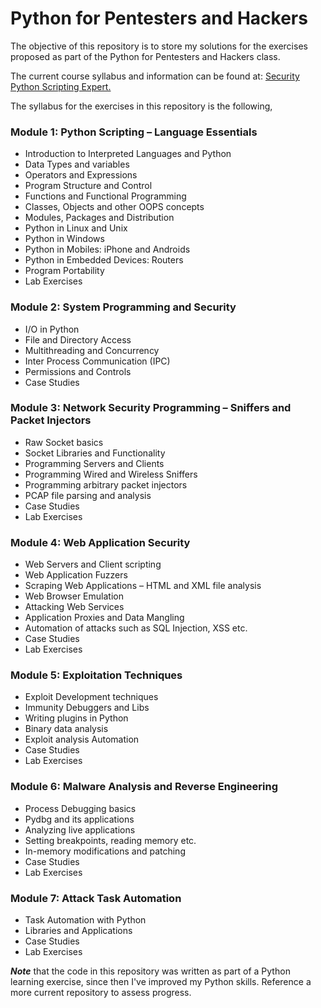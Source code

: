 # Python for Pentesters and Hackers

The objective of this repository is to store my solutions for the exercises
proposed as part of the Python for Pentesters and Hackers class.

The current course syllabus and information can be found at: [Security Python Scripting Expert.](http://www.securitytube-training.com/online-courses/securitytube-python-scripting-expert/index.html)

The syllabus for the exercises in this repository is the following,

### Module 1: Python Scripting – Language Essentials

* Introduction to Interpreted Languages and Python
* Data Types and variables
* Operators and Expressions
* Program Structure and Control
* Functions and Functional Programming
* Classes, Objects and other OOPS concepts
* Modules, Packages and Distribution
* Python in Linux and Unix
* Python in Windows
* Python in Mobiles: iPhone and Androids
* Python in Embedded Devices: Routers
* Program Portability
* Lab Exercises

### Module 2: System Programming and Security

* I/O in Python
* File and Directory Access
* Multithreading and Concurrency
* Inter Process Communication (IPC)
* Permissions and Controls
* Case Studies

### Module 3: Network Security Programming – Sniffers and Packet Injectors

* Raw Socket basics
* Socket Libraries and Functionality
* Programming Servers and Clients
* Programming Wired and Wireless Sniffers
* Programming arbitrary packet injectors
* PCAP file parsing and analysis
* Case Studies
* Lab Exercises

### Module 4: Web Application Security

* Web Servers and Client scripting
* Web Application Fuzzers
* Scraping Web Applications – HTML and XML file analysis
* Web Browser Emulation
* Attacking Web Services
* Application Proxies and Data Mangling
* Automation of attacks such as SQL Injection, XSS etc.
* Case Studies
* Lab Exercises

### Module 5: Exploitation Techniques

* Exploit Development techniques
* Immunity Debuggers and Libs
* Writing plugins in Python
* Binary data analysis
* Exploit analysis Automation
* Case Studies
* Lab Exercises

### Module 6: Malware Analysis and Reverse Engineering

* Process Debugging basics
* Pydbg and its applications
* Analyzing live applications
* Setting breakpoints, reading memory etc.
* In-memory modifications and patching
* Case Studies
* Lab Exercises

### Module 7: Attack Task Automation

* Task Automation with Python
* Libraries and Applications
* Case Studies
* Lab Exercises

___Note___ that the code in this repository was written as part of a Python
learning exercise, since then I've improved my Python skills.
Reference a more current repository to assess progress.
